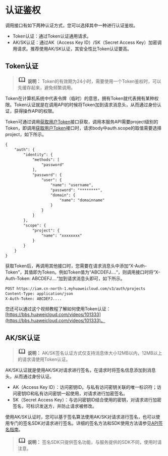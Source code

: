 # 认证鉴权<a name="smn_api_33000"></a>

调用接口有如下两种认证方式，您可以选择其中一种进行认证鉴权。

-   Token认证：通过Token认证通用请求。
-   AK/SK认证：通过AK（Access Key ID）/SK（Secret Access Key）加密调用请求。推荐使用AK/SK认证，其安全性比Token认证要高。

## Token认证<a name="zh-cn_topic_0121671869_section2417768214391"></a>

>![](public_sys-resources/icon-note.gif) **说明：** 
>Token的有效期为24小时，需要使用一个Token鉴权时，可以先缓存起来，避免频繁调用。

Token在计算机系统中代表令牌（临时）的意思，拥有Token就代表拥有某种权限。Token认证就是在调用API的时候将Token加到请求消息头，从而通过身份认证，获得操作API的权限。

Token可通过调用[获取用户Token](https://support.huaweicloud.com/api-iam/iam_30_0001.html)接口获取，调用本服务API需要project级别的Token，即调用[获取用户Token](https://support.huaweicloud.com/api-iam/iam_30_0001.html)接口时，请求body中auth.scope的取值需要选择project，如下所示。

```
{
    "auth": {
        "identity": {
            "methods": [
                "password"
            ],
            "password": {
                "user": {
                    "name": "username",
                    "password": "********",
                    "domain": {
                        "name": "domainname"
                    }
                }
            }
        },
        "scope": {
            "project": {
                "name": "xxxxxxxx"
            }
        }
    }
}
```

获取Token后，再调用其他接口时，您需要在请求消息头中添加“X-Auth-Token”，其值即为Token。例如Token值为“ABCDEFJ....“，则调用接口时将“X-Auth-Token: ABCDEFJ....“加到请求消息头即可，如下所示。

```
POST https://iam.cn-north-1.myhuaweicloud.com/v3/auth/projects
Content-Type: application/json
X-Auth-Token: ABCDEFJ....
```

您还可以通过这个视频教程了解如何使用Token认证：[https://bbs.huaweicloud.com/videos/101333](https://bbs.huaweicloud.com/videos/101333)。

## AK/SK认证<a name="zh-cn_topic_0121671869_section5887143815518"></a>

>![](public_sys-resources/icon-note.gif) **说明：** 
>AK/SK签名认证方式仅支持消息体大小12MB以内，12MB以上的请求请使用Token认证。

AK/SK认证就是使用AK/SK对请求进行签名，在请求时将签名信息添加到消息头，从而通过身份认证。

-   AK（Access Key ID）：访问密钥ID。与私有访问密钥关联的唯一标识符；访问密钥ID和私有访问密钥一起使用，对请求进行加密签名。
-   SK（Secret Access Key）：与访问密钥ID结合使用的密钥，对请求进行加密签名，可标识发送方，并防止请求被修改。

使用AK/SK认证时，您可以基于签名算法使用AK/SK对请求进行签名，也可以使用专门的签名SDK对请求进行签名。详细的签名方法和SDK使用方法请参见[API签名指南](https://support.huaweicloud.com/devg-apisign/api-sign-provide.html)。

>![](public_sys-resources/icon-note.gif) **说明：** 
>签名SDK只提供签名功能，与服务提供的SDK不同，使用时请注意。

